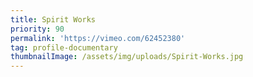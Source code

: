 ```yaml
---
title: Spirit Works
priority: 90
permalink: 'https://vimeo.com/62452380'
tag: profile-documentary
thumbnailImage: /assets/img/uploads/Spirit-Works.jpg
---
```


